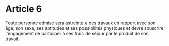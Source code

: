 # Article 6

Toute personne admise sera astreinte à des travaux en rapport avec son âge, son sexe, ses aptitudes et ses possibilités physiques et devra souscrire l'engagement de participer à ses frais de séjour par le produit de son travail.
